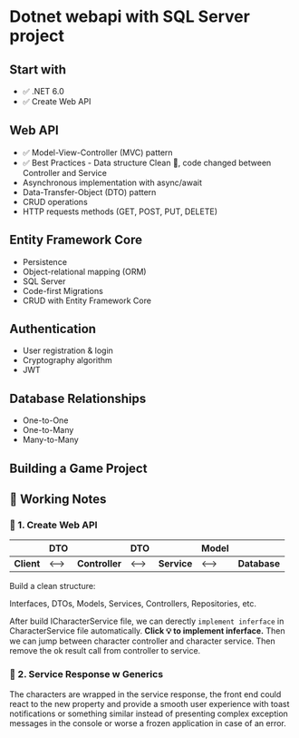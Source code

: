 # Dotnet webapi with SQL Server project

## Start with

- ✅ .NET 6.0
- ✅ Create Web API

## Web API

- ✅ Model-View-Controller (MVC) pattern
- ✅ Best Practices - Data structure Clean 🧹, code changed between Controller and Service
- Asynchronous implementation with async/await
- Data-Transfer-Object (DTO) pattern
- CRUD operations
- HTTP requests methods (GET, POST, PUT, DELETE)

## Entity Framework Core

- Persistence
- Object-relational mapping (ORM)
- SQL Server
- Code-first Migrations
- CRUD with Entity Framework Core

## Authentication

- User registration & login
- Cryptography algorithm
- JWT

## Database Relationships

- One-to-One
- One-to-Many
- Many-to-Many

## Building a Game Project

## 🔰 Working Notes

### 📌 1. Create Web API

|            | DTO  |                | DTO  |             | Model |              |
| ---------- | ---- | -------------- | ---- | ----------- | ----- | ------------ |
| **Client** | <--> | **Controller** | <--> | **Service** | <-->  | **Database** |

Build a clean structure:

Interfaces, DTOs, Models, Services, Controllers, Repositories, etc.

After build ICharacterService file, we can derectly `implement inferface` in CharacterService file automatically. **Click 💡 to implement inferface.** Then we can jump between character controller and character service. Then remove the ok result call from controller to service.

### 📌 2. Service Response w Generics

The characters are wrapped in the service response, the front end could react to the new property and provide a smooth user experience with toast notifications or something similar instead of presenting complex exception messages in the console or worse a frozen application in case of an error.
